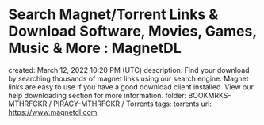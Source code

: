 # Search Magnet/Torrent Links & Download Software, Movies, Games, Music & More : MagnetDL

created: March 12, 2022 10:20 PM (UTC)
description: Find your download by searching thousands of magnet links using our search engine. Magnet links are easy to use if you have a good download client installed. View our help downloading section for more information.
folder: BOOKMRKS-MTHRFCKR / PIRACY-MTHRFCKR / Torrents
tags: torrents
url: https://www.magnetdl.com